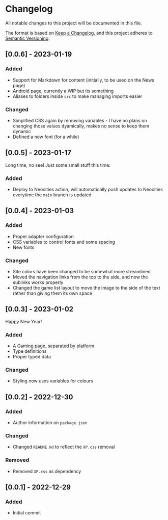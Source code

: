 # Changelog

All notable changes to this project will be documented in this file.

The format is based on [Keep a Changelog](https://keepachangelog.com/en/1.0.0/),
and this project adheres to [Semantic Versioning](https://semver.org/spec/v2.0.0.html).

## [0.0.6] - 2023-01-19
### Added
- Support for Markdown for content (initially, to be used on the News page)
- Android page, currently a WIP but its something
- Aliases to folders inside `src` to make managing imports easier

### Changed
- Simplified CSS again by removing variables - I have no plans on changing those values dyamically, makes no sense to keep them dynamic
- Defined a new font (for a while)


## [0.0.5] - 2023-01-17
Long time, no see! Just some small stuff this time:
### Added
- Deploy to Neocities action, will automatically push updates to Neocities everytime the `main` branch is updated


## [0.0.4] - 2023-01-03
### Added
- Proper adapter configuration
- CSS variables to control fonts and some spacing
- New fonts

### Changed
- Site colors have been changed to be somewhat more streamlined
- Moved the navigation links from the top to the side, and now the sublinks works properly
- Changed the game list layout to move the image to the side of the text rather than giving them its own space


## [0.0.3] - 2023-01-02 
Happy New Year! 

### Added
- A Gaming page, separated by platform
- Type definitions
- Proper typed data

### Changed
- Styling now uses variables for colours


## [0.0.2] - 2022-12-30 
### Added
- Author information on `package.json`

### Changed
- Changed `README.md` to reflect the `XP.css` removal

### Removed
- Removed `XP.css` as dependency

## [0.0.1] - 2022-12-29
### Added
- Initial commit